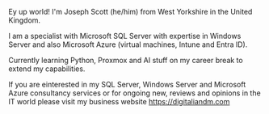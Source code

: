 Ey up world! I'm Joseph Scott (he/him) from West Yorkshire in the United Kingdom.

I am a specialist with Microsoft SQL Server with expertise in Windows Server and also Microsoft Azure (virtual machines, Intune and Entra ID).

Currently learning Python, Proxmox and AI stuff on my career break to extend my capabilities.

If you are einterested in my SQL Server, Windows Server and Microsoft Azure consultancy services or for ongoing new, reviews and opinions in the IT world please visit my business website
https://digitaliandm.com
